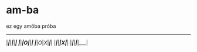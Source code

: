 # am-ba
ez egy amőba próba
 ___ ___ ___ ___ ___
|___|___|___|___|___|
|___|___|_O_|___|___|
|___|_O_|_X_|___|___|
|___|___|___|_X_|___|
|___|___|___|___|___|